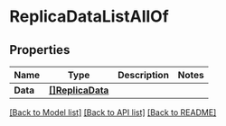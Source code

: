 # ReplicaDataListAllOf

## Properties

Name | Type | Description | Notes
------------ | ------------- | ------------- | -------------
**Data** | [**[]ReplicaData**](ReplicaData.md) |  | 

[[Back to Model list]](../README.md#documentation-for-models) [[Back to API list]](../README.md#documentation-for-api-endpoints) [[Back to README]](../README.md)


